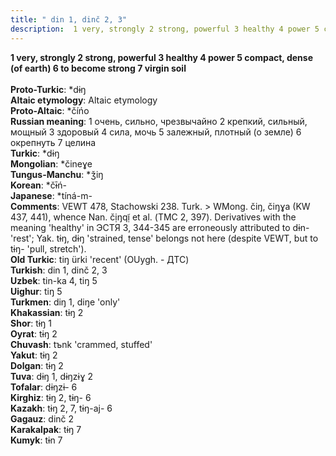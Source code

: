 ```yaml
---
title: " din 1, dinč 2, 3"
description:  1 very, strongly 2 strong, powerful 3 healthy 4 power 5 compact, dense (of earth) 6 to become strong 7 virgin soil
---
```

<p data-pagefind-weight="0.5">
<strong> 1 very, strongly 2 strong, powerful 3 healthy 4 power 5 compact, dense (of earth) 6 to become strong 7 virgin soil</strong><br><br>
<strong>Proto-Turkic</strong>:  *dɨŋ<br>
<strong>Altaic etymology</strong>:  Altaic etymology<br>
<strong> Proto-Altaic</strong>:  *číńo<br>
<strong>Russian meaning</strong>:  1 очень, сильно, чрезвычайно 2 крепкий, сильный, мощный 3 здоровый 4 сила, мочь 5 залежный, плотный (о земле) 6 окрепнуть 7 целина<br>
<strong>Turkic</strong>:  *dɨŋ<br>
<strong>Mongolian</strong>:  *čineɣe<br>
<strong>Tungus-Manchu</strong>:  *ǯiŋ<br>
<strong>Korean</strong>:  *čɨ̄ń-<br>
<strong>Japanese</strong>:  *tíná-m-<br>
<strong>Comments</strong>:  VEWT 478, Stachowski 238. Turk. > WMong. čiŋ, čiŋɣa (KW 437, 441), whence Nan. čịŋqị̃ et al. (ТМС 2, 397). Derivatives with the meaning 'healthy' in ЭСТЯ 3, 344-345 are erroneously attributed to dɨn- 'rest'; Yak. tɨŋ, dɨŋ 'strained, tense' belongs not here (despite VEWT, but to tɨŋ- 'pull, stretch').<br>
<strong>Old Turkic</strong>:  tiŋ ürki 'recent' (OUygh. - ДТС)<br>
<strong>Turkish</strong>:  din 1, dinč 2, 3<br>
<strong>Uzbek</strong>:  tin-ka 4, tiŋ 5<br>
<strong>Uighur</strong>:  tiŋ 5<br>
<strong>Turkmen</strong>:  diŋ 1, diŋe 'only'<br>
<strong>Khakassian</strong>:  tɨŋ 2<br>
<strong>Shor</strong>:  tɨŋ 1<br>
<strong>Oyrat</strong>:  tɨŋ 2<br>
<strong>Chuvash</strong>:  tъnk 'crammed, stuffed'<br>
<strong>Yakut</strong>:  tɨŋ 2<br>
<strong>Dolgan</strong>:  tɨŋ 2<br>
<strong>Tuva</strong>:  dɨŋ 1, dɨŋzɨɣ 2<br>
<strong>Tofalar</strong>:  dɨŋzɨ- 6<br>
<strong>Kirghiz</strong>:  tɨŋ 2, tɨŋ- 6<br>
<strong>Kazakh</strong>:  tɨŋ 2, 7, tɨŋ-aj- 6<br>
<strong>Gagauz</strong>:  dinč 2<br>
<strong>Karakalpak</strong>:  tɨŋ 7<br>
<strong>Kumyk</strong>:  tɨn 7<br>

</p>
